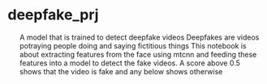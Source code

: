 # deepfake_prj
<ol>
A model that is trained to detect deepfake videos
Deepfakes are videos potraying people doing and saying fictitious things
This notebook is about extracting features from the face using mtcnn and 
feeding these features into a model to detect the fake videos.
A score above 0.5 shows that the video is fake and any below shows otherwise</ol>
